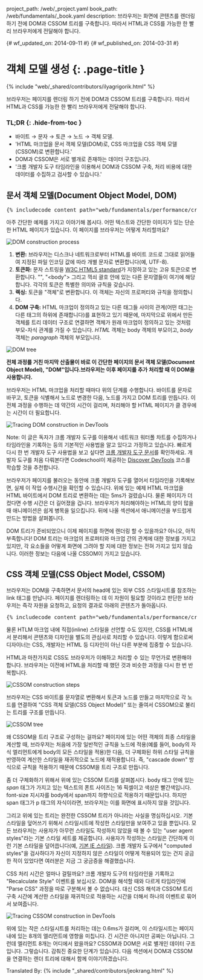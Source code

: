 project_path: /web/_project.yaml
book_path: /web/fundamentals/_book.yaml
description: 브라우저는 화면에 콘텐츠를 렌더링 하기 전에 DOM과 CSSOM 트리를 구축합니다. 따라서 HTML과 CSS를 가능한 한 빨리 브라우저에게 전달해야 합니다.

{# wf_updated_on: 2014-09-11 #}
{# wf_published_on: 2014-03-31 #}

# 객체 모델 생성 {: .page-title }

{% include "web/_shared/contributors/ilyagrigorik.html" %}

브라우저는 페이지를 렌더링 하기 전에 DOM과 CSSOM 트리를 구축합니다. 따라서 HTML과 CSS를 가능한 한 빨리 브라우저에게 전달해야 합니다.



### TL;DR {: .hide-from-toc }
- 바이트 → 문자 → 토큰 → 노드 → 객체 모델.
- 'HTML 마크업을 문서 객체 모델(DOM)로, CSS 마크업을 CSS 객체 모델(CSSOM)로 변환합니다.'
- DOM과 CSSOM은 서로 별개로 존재하는 데이터 구조입니다.
- '크롬 개발자 도구 타임라인을 이용해서 DOM과 CSSOM 구축, 처리 비용에 대한 데이터를 수집하고 검사할 수 있습니다.'


## 문서 객체 모델(Document Object Model, DOM)

<pre class="prettyprint">
{% includecode content_path="web/fundamentals/performance/critical-rendering-path/_code/basic_dom.html" region_tag="full" adjust_indentation="auto" %}
</pre>

아주 간단한 예제를 가지고 이야기해 봅시다. 어떤 텍스트와 간단한 이미지가 있는 단순한 HTML 페이지가 있습니다. 이 페이지를 브라우저는 어떻게 처리할까요?

<img src="images/full-process.png" alt="DOM construction process">

1. **변환:** 브라우저는 디스크나 네트워크로부터 HTML를 바이트 코드로 그대로 읽어들여 지정된 파일 인코딩 값에 따라 개별 문자로 변환합니다(예, UTF-8).
1. **토큰화:** 문자 스트링을 [W3C HTML5 standard](http://www.w3.org/TR/html5/)가 지정하고 있는 고유 토큰으로 변환합니다. "<html>", "<body"> 그리고 꺽쇠 괄호 안에 있는 다른 문자열들이 여기에 해당합니다. 각각의 토큰은 특별한 의미와 규칙을 갖습니다.
1. **렉싱:** 토큰을 "객체"로 변환합니다. 이 객체는 자신의 프로퍼티와 규칙을 정의합니다.
1. **DOM 구축:** HTML 마크업이 정의하고 있는 다른 태그들 사이의 관계(어떤 태그는 다른 태그의 하위에 존재합니다)를 표현하고 있기 때문에, 마지막으로 위에서 만든 객체를 트리 데이터 구조로 연결하면 객체가 원래 마크업이 정의하고 있는 것처럼 부모-자식 관계를 가질 수 있습니다. _HTML_ 객체는 body 객체의 부모이고, _body_ 객체는 _paragraph_ 객체의 부모입니다.

<img src="images/dom-tree.png" class="center" alt="DOM tree">

**전체 과정를 거친 마지막 산출물이 바로 이 간단한 페이지의 문서 객체 모델(Document Object Model), "DOM"입니다.브라우저는 이후 페이지를 추가 처리할 때 이 DOM을 사용합니다.**

브라우저는 HTML 마크업을 처리할 때마다 위의 단계를 수행합니다. 바이트를 문자로 바꾸고, 토큰을 식별해서 노드로 변경한 다음, 노드를 가지고 DOM 트리를 만듭니다. 이 전체 과정을 수행하는 데 약간의 시간이 걸리며, 처리해야 할 HTML 페이지가 클 경우에는 시간이 더 필요합니다.

<img src="images/dom-timeline.png" class="center" alt="Tracing DOM construction in DevTools">

Note: 이 글은 독자가 크롬 개발자 도구를 이용해서 네트워크 워터폴 차트를 수집하거나 타임라인을 기록하는 등의 기본적인 사용법을 알고 있다고 가정하고 있습니다. 빠르게 다시 한 번 개발자 도구 사용법을 보고 싶다면 <a href='https://developer.chrome.com/devtools'>크롬 개발자 도구 문서</a>를 확인하세요. 개발자 도구를 처음 다뤄본다면 Codeschool이 제공하는 <a href='http://discover-devtools.codeschool.com/'>Discover DevTools</a> 코스를 학습할 것을 추천합니다.

브라우저가 페이지를 불러오는 동안에 크롬 개발자 도구를 열어서 타임라인을 기록해보면, 실제 이 작업 수행시간을 확인할 수 있습니다. 위에 있는 예제 HTML 마크업을 HTML 바이트에서 DOM 트리로 변환하는 데는 5ms가 걸렸습니다. 물론 페이지가 더 컸다면 수행 시간은 더 길어졌을 겁니다. 브라우저가 처리해야하는 HTML의 양이 많을 때 애니메이션은 쉽게 병목을 일으킵니다. 뒤에 나올 섹션에서 애니메이션을 부드럽게 만드는 방법을 살펴봅니다.

DOM 트리가 준비되었으니 이제 페이지를 하면에 렌더링 할 수 있을까요? 아니오, 아직 부족합니다! DOM 트리는 마크업의 프로퍼티와 마크업 간의 관계에 대한 정보를 가지고 있지만, 각 요소들을 어떻게 화면에 그려야 할 지에 대한 정보는 전혀 가지고 있지 않습니다. 이러한 정보는 다음에 나올 CSSOM이 가지고 있습니다.

## CSS 객체 모델(CSS Object Model, CSSOM)

브라우저는 DOM을 구축하면서 문서의 head에 있는 외부 CSS 스타일시트를 참조하는 link 태그를 만납니다. 페이지를 렌더링하는 데 이 자원이 필요할 것이라고 판단한 브라우저는 즉각 자원을 요청하고, 요청의 결과로 아래의 콘텐츠가 돌아옵니다.

<pre class="prettyprint">
{% includecode content_path="web/fundamentals/performance/critical-rendering-path/_code/style.css" region_tag="full" adjust_indentation="auto" %}
</pre>

물론 HTLM 마크업 내에 직접(inline) 스타일을 선언할 수도 있지만, CSS를 HTML에서 분리해서 콘텐츠와 디자인을 별도의 관심사로 처리할 수 있습니다. 이렇게 함으로써 디자이너는 CSS, 개발자는 HTML 등 디자인이 아닌 다른 부분에 집중할 수 있습니다.

HTML과 마찬가지로 CSS도 브라우저가 이해하고 처리할 수 있는 무언가로 변환해야 합니다. 브라우저는 이전에 HTML을 처리할 때 했던 것과 비슷한 과정을 다시 한 번 반복합니다.

<img src="images/cssom-construction.png" class="center" alt="CSSOM construction steps">

브라우저는 CSS 바이트를 문자열로 변환해서 토큰과 노드를 만들고 마지막으로 각 노드를 연결하여 "CSS 객체 모델(CSS Object Model)" 또는 줄여서 CSSOM으로 불리는 트리를 구조를 만듭니다.

<img src="images/cssom-tree.png" class="center" alt="CSSOM tree">

왜 CSSOM을 트리 구조로 구성하는 걸까요? 페이지에 있는 어떤 객체의 최종 스타일을 계산할 때, 브라우저는 처음에 가장 일반적인 규칙을 노드에 적용(예를 들어, body의 자식 엘리먼트에게 body의 모든 스타일을 적용)한 다음, 더 구체화된 하위 스타일 규칙을 반영하여 계산한 스타일을 재귀적으로 노드에 재적용합니다. 즉, "cascade down" 방식으로 규칙을 적용하기 때문에 CSSOM을 트리 구조로 만듭니다.

좀 더 구체화하기 위해서 위에 있는 CSSOM 트리를 살펴봅시다. body 태그 안에 있는 _span_ 태그가 가지고 있는 텍스트의 폰트 사이즈는 16 픽셀이고 색상은 빨간색입니다. font-size 지시자를 body에서 span까지 하향식으로 적용하기 때문입니다. 하지만 span 태그가 p 태그의 자식이라면, 브라우저는 이를 화면에 표시하지 않을 것입니다.

그리고 위에 있는 트리는 완전한 CSSOM 트리가 아니라는 사실을 명심하십시오. 기본 스타일을 덮어쓰기 위해서 스타일시트에 작성한 스타일만을 보여주고 있을 뿐입니다. 모든 브라우저는 사용자가 아무런 스타일도 작성하지 않았을 때 볼 수 있는 "user agent styles"라는 기본 스타일 세트를 제공합니다. 사용자가 작성하는 스타일은 간단하게 이런 기본 스타일을 덮어씁니다(예, [기본 IE 스타일](http://www.iecss.com/)). 크롬 개발자 도구에서 "computed styles"을 검사하다가 자신이 지정하지 않은 스타일이 어떻게 적용되어 있는 건지 궁금한 적이 있었다면 여러분은 지금 그 궁금증을 해결했습니다.

CSS 처리 시간은 얼마나 걸릴까요? 크롬 개발자 도구의 타임라인을 기록하고 "Recalculate Style" 이벤트를 보십시오. DOM을 해석할 때와 다르게 타임라인에 "Parse CSS" 과정을 따로 구분해서 볼 수 없습니다. 대신 CSS 해석과 CSSOM 트리 구축 시간에 계산한 스타일을 재귀적으로 적용하는 시간을 더해서 하나의 이벤트로 묶어서 보여줍니다.

<img src="images/cssom-timeline.png" class="center" alt="Tracing CSSOM construction in DevTools">

위에 있는 작은 스타일시트를 처리하는 데는 0.6ms가 걸리며, 이 스타일시트는 페이지 내에 있는 8개의 엘리먼트에 영향을 미칩니다. 긴 시간은 아니지만 공짜는 아닙니다. 그런데 엘리먼트 8개는 어디에서 왔을까요? CSSOM과 DOM은 서로 별개인 데이터 구조입니다. 그렇습니다. 감춰진 중요한 단계가 있습니다. 다음 섹션에서 DOM과 CSSOM을 연결하는 렌더 트리에 대해서 함께 이야기하겠습니다.


Translated By: 
{% include "_shared/contributors/jeokrang.html" %}
